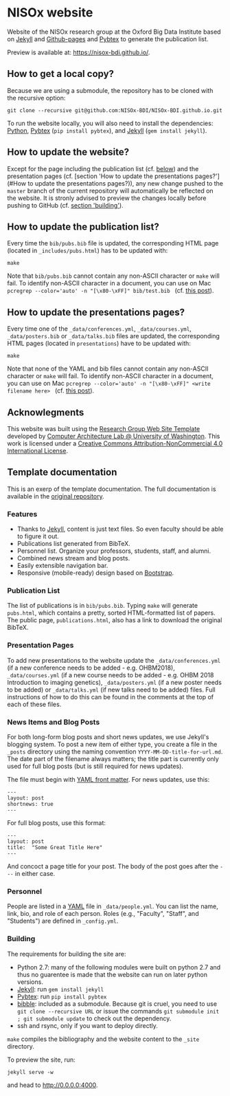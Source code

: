 # NISOx website

Website of the NISOx research group at the Oxford Big Data Institute based on [Jekyll](https://jekyllrb.com/) and [Github-pages](https://pages.github.com/) and [Pybtex][] to generate the publication list. 

Preview is available at: https://nisox-bdi.github.io/.

## How to get a local copy?
Because we are using a submodule, the repository has to be cloned with the recursive option:
```
git clone --recursive git@github.com:NISOx-BDI/NISOx-BDI.github.io.git
```

To run the website locally, you will also need to install the dependencies: [Python][], [Pybtex][] (`pip install pybtex`), and [Jekyll][] (`gem install jekyll`).

## How to update the website?
Except for the page including the publication list (cf. [below](#how-to-update-the-publication-list))  and the presentation pages (cf. [section 'How to update the presentations pages?'](#How to update the presentations pages?)), any new change pushed to the `master` branch of the current repository will automatically be reflected on the website. It is stronly advised to preview the changes locally before pushing to GitHub (cf. [section 'building'](#building)).

## How to update the publication list?
Every time the `bib/pubs.bib` file is updated, the corresponding HTML page (located in `_includes/pubs.html`) has to be updated with:
```
make
```

Note that `bib/pubs.bib` cannot contain any non-ASCII character or `make` will fail. To identify non-ASCII character in a document, you can use on Mac `pcregrep --color='auto' -n "[\x80-\xFF]" bib/test.bib ` (cf. [this post](https://stackoverflow.com/questions/24939813/recursively-search-in-files-for-a-range-of-unicode-characters)).

## How to update the presentations pages?
Every time one of the `_data/conferences.yml`, `_data/courses.yml`, `_data/posters.bib` or `_data/talks.bib` files are updated, the corresponding HTML pages (located in `presentations`) have to be updated with:
```
make
```

Note that none of the YAML and bib files cannot contain any non-ASCII character or `make` will fail. To identify non-ASCII character in a document, you can use on Mac `pcregrep --color='auto' -n "[\x80-\xFF]" <write filename here> ` (cf. [this post](https://stackoverflow.com/questions/24939813/recursively-search-in-files-for-a-range-of-unicode-characters)).

## Acknowlegments

This website was built using the [Research Group Web Site Template](https://github.com/uwsampa/research-group-web) developed by [Computer Architecture Lab @ University of Washington](https://github.com/uwsampa). This work is licensed under a [Creative Commons Attribution-NonCommercial 4.0 International License](https://creativecommons.org/licenses/by-nc/4.0/).

## Template documentation

This is an exerp of the template documentation. The full documentation is available in the [original repository]().

### Features
* Thanks to [Jekyll][], content is just text files. So even faculty should be able to figure it out.
* Publications list generated from BibTeX.
* Personnel list. Organize your professors, students, staff, and alumni.
* Combined news stream and blog posts.
* Easily extensible navigation bar.
* Responsive (mobile-ready) design based on [Bootstrap][].

[Bootstrap]: http://getbootstrap.com/

[Python]: https://www.python.org/


### Publication List

The list of publications is in `bib/pubs.bib`. Typing `make` will generate `pubs.html`, which contains a pretty, sorted HTML-formatted list of papers. The public page, `publications.html`, also has a link to download the original BibTeX.

### Presentation Pages

To add new presentations to the website update the `_data/conferences.yml` (if a new conference needs to be added - e.g. OHBM2018), `_data/courses.yml` (if a new course needs to be added - e.g. OHBM 2018 Introduction to imaging genetics), `_data/posters.yml` (if a new poster needs to be added) or `_data/talks.yml` (if new talks need to be added) files. Full instructions of how to do this can be found in the comments at the top of each of these files. 

### News Items and Blog Posts

For both long-form blog posts and short news updates, we use Jekyll's blogging system. To post a new item of either type, you create a file in the `_posts` directory using the naming convention `YYYY-MM-DD-title-for-url.md`. The date part of the filename always matters; the title part is currently only used for full blog posts (but is still required for news updates).

The file must begin with [YAML front matter][yfm]. For news updates, use this:

    ---
    layout: post
    shortnews: true
    ---

For full blog posts, use this format:

    ---
    layout: post
    title:  "Some Great Title Here"
    ---

And concoct a page title for your post. The body of the post goes after the `---` in either case.

[yfm]: http://jekyllrb.com/docs/frontmatter/


### Personnel

People are listed in a [YAML][] file in `_data/people.yml`. You can list the name, link, bio, and role of each person. Roles (e.g., "Faculty", "Staff", and "Students") are defined in `_config.yml`.

[YAML]: https://en.wikipedia.org/wiki/YAML


### Building

The requirements for building the site are:

* Python 2.7: many of the following modules were built on python 2.7 and thus no guarentee is made that the website can run on later python versions.
* [Jekyll][]: run `gem install jekyll`
* [Pybtex][]: run `pip install pybtex`
* [bibble][]: included as a submodule. Because git is cruel, you need to use
  `git clone --recursive URL` or issue the commands `git submodule init ; git
  submodule update` to check out the dependency.
* ssh and rsync, only if you want to deploy directly.

`make` compiles the bibliography and the website content to the `_site`
directory. 

To preview the site, run: 
```
jekyll serve -w
``` 
and head to http://0.0.0.0:4000.


[Jekyll]: http://jekyllrb.com/
[bibble]: https://github.com/sampsyo/bibble/
[pybtex]: http://pybtex.sourceforge.net
